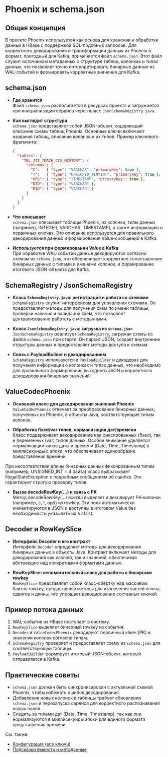 # Phoenix и schema.json

## Общая концепция
В проекте Phoenix используется как основа для хранения и обработки данных в HBase с поддержкой SQL-подобных запросов. Для корректного декодирования и трансформации данных из Phoenix в формат, пригодный для Kafka, применяется файл `schema.json`. Этот файл служит источником метаданных о структуре таблиц, колонках и типах данных, что позволяет точно интерпретировать бинарные данные из WAL-событий и формировать корректные значения для Kafka.

## schema.json
- **Где хранится**  
  Файл `schema.json` располагается в ресурсах проекта и загружается при инициализации сервиса через класс `JsonSchemaRegistry.java`.

- **Как выглядит структура**  
  `schema.json` представляет собой JSON-объект, содержащий описание схемы таблиц Phoenix. Основные ключи включают названия таблиц, описание колонок и их типов. Пример ключевого фрагмента:
  ```json
  {
    "tables": {
      "TBL_JTI_TRACE_CIS_HISTORY": {
        "columns": {
          "C":   { "type": "VARCHAR", "primaryKey": true },
          "T":   { "type": "UNSIGNED_TINYINT", "primaryKey": true },
          "OPD": { "type": "TIMESTAMP", "primaryKey": true },
          "DID": { "type": "VARCHAR" },
          "RID": { "type": "VARCHAR" }
        }
      }
    }
  }
  ```

- **Что описывает**  
  `schema.json` описывает таблицы Phoenix, их колонки, типы данных (например, INTEGER, VARCHAR, TIMESTAMP), а также информацию о первичных ключах. Это описание используется для правильного декодирования данных и формирования Value-сообщений в Kafka.

- **Используется при формировании Value в Kafka**  
  При обработке WAL-событий данные декодируются согласно схемам из `schema.json`, что обеспечивает корректное сопоставление бинарных данных с типами и именами колонок, и формирование итогового JSON-объекта для Kafka.

## SchemaRegistry / JsonSchemaRegistry
- **Класс `SchemaRegistry.java`: регистрация и работа со схемами**  
  `SchemaRegistry` служит интерфейсом для управления схемами. Он предоставляет методы для получения схем по имени таблицы, проверки наличия и валидации схем, что позволяет централизованно работать с метаданными.

- **Класс `JsonSchemaRegistry.java`: загрузка из `schema.json`**  
  `JsonSchemaRegistry` реализует `SchemaRegistry`, загружая схемы из файла `schema.json` при старте. Он парсит JSON, создает внутренние структуры данных и предоставляет методы доступа к схемам.

- **Связь с PayloadBuilder и декодированием**  
  `SchemaRegistry` используется в `PayloadBuilder` и декодерах для получения информации о колонках и типах данных, что необходимо для правильного формирования выходного JSON и корректного декодирования бинарных значений.

## ValueCodecPhoenix
- **Основной класс для декодирования значений Phoenix**  
  `ValueCodecPhoenix` отвечает за преобразование бинарных данных, полученных из Phoenix, в объекты Java, соответствующие типам колонок.

- **Обработка fixed/var типов, нормализация дат/времени**  
  Класс поддерживает декодирование как фиксированных (fixed), так и переменных (var) типов данных. Особое внимание уделяется нормализации типов даты и времени (Date, Time, Timestamp) в миллисекунды с эпохи, что обеспечивает единообразие представления времени.

При несоответствии длины бинарных данных фиксированным типам (например, UNSIGNED_INT = 4 байта) класс выбрасывает IllegalStateException с подробным сообщением об ошибке. Это гарантирует строгую проверку типов.

- **Вызов decodeRowKey(...) и связь с PK**  
  Метод decodeRowKey(...) всегда выделяет и декодирует PK-колонки (например, c, t, opd) из rowkey. Эти поля автоматически инжектируются в JSON и доступны в итоговом Value без необходимости указывать их в cf.list.

## Decoder и RowKeySlice
- **Интерфейс Decoder и его контракт**  
  Интерфейс `Decoder` определяет методы для декодирования бинарных данных в объекты Java. Контракт включает методы для декодирования как ключей, так и значений, обеспечивая абстракцию над конкретными форматами данных.

- **RowKeySlice: вспомогательный класс для работы с бинарным rowkey**  
  `RowKeySlice` представляет собой класс-обертку над массивом байтов rowkey, предоставляя методы для извлечения частей ключа, сдвигов и длины, что упрощает декодирование составных ключей.

## Пример потока данных
1. WAL-событие из HBase поступает в систему.
2. `RowKeySlice` выделяет бинарный rowkey из события.
3. `Decoder` и `ValueCodecPhoenix` декодируют первичный ключ (PK) и значения колонок согласно типам.
4. `SchemaRegistry` проверяет и предоставляет схему из `schema.json` для соответствующей таблицы.
5. `PayloadBuilder` формирует итоговый JSON-объект, который отправляется в Kafka.

## Практические советы
- `schema.json` должен быть синхронизирован с актуальной схемой Phoenix, чтобы избежать ошибок декодирования.
- Добавление новых колонок в таблицы требует обновления `schema.json` и перезапуска сервиса для корректного распознавания новых полей.
- Следить за типами дат (Date, Time, Timestamp), так как они нормализуются в миллисекунды эпохи для единого формата представления времени.

См. также:
- [Конфигурация (все ключи)](config.md)
- [Подсказки ёмкости и метаданные](capacity.md)

